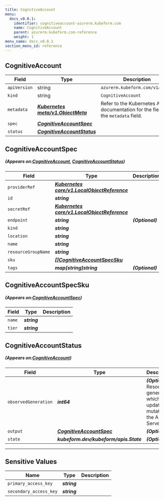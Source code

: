```yaml
---
title: CognitiveAccount
menu:
  docs_v0.0.1:
    identifier: cognitiveaccount-azurerm.kubeform.com
    name: CognitiveAccount
    parent: azurerm.kubeform.com-reference
    weight: 1
menu_name: docs_v0.0.1
section_menu_id: reference
---
```


## CognitiveAccount
| Field | Type | Description |
| ------ | ----- | ----------- |
| `apiVersion` | string | `azurerm.kubeform.com/v1alpha1` |
|    `kind` | string | `CognitiveAccount` |
| `metadata` | ***[Kubernetes meta/v1.ObjectMeta](https://kubernetes.io/docs/reference/generated/kubernetes-api/v1.13/#objectmeta-v1-meta)***|Refer to the Kubernetes API documentation for the fields of the `metadata` field.|
| `spec` | ***[CognitiveAccountSpec](#CognitiveAccountSpec)***||
| `status` | ***[CognitiveAccountStatus](#CognitiveAccountStatus)***||
## CognitiveAccountSpec
##### (Appears on:[CognitiveAccount](#CognitiveAccount), [CognitiveAccountStatus](#CognitiveAccountStatus))
| Field | Type | Description |
| ------ | ----- | ----------- |
| `providerRef` | ***[Kubernetes core/v1.LocalObjectReference](https://kubernetes.io/docs/reference/generated/kubernetes-api/v1.13/#localobjectreference-v1-core)***||
| `id` | ***string***||
| `secretRef` | ***[Kubernetes core/v1.LocalObjectReference](https://kubernetes.io/docs/reference/generated/kubernetes-api/v1.13/#localobjectreference-v1-core)***||
| `endpoint` | ***string***| ***(Optional)*** |
| `kind` | ***string***||
| `location` | ***string***||
| `name` | ***string***||
| `resourceGroupName` | ***string***||
| `sku` | ***[[]CognitiveAccountSpecSku](#CognitiveAccountSpecSku)***||
| `tags` | ***map[string]string***| ***(Optional)*** |
## CognitiveAccountSpecSku
##### (Appears on:[CognitiveAccountSpec](#CognitiveAccountSpec))
| Field | Type | Description |
| ------ | ----- | ----------- |
| `name` | ***string***||
| `tier` | ***string***||
## CognitiveAccountStatus
##### (Appears on:[CognitiveAccount](#CognitiveAccount))
| Field | Type | Description |
| ------ | ----- | ----------- |
| `observedGeneration` | ***int64***| ***(Optional)*** Resource generation, which is updated on mutation by the API Server.|
| `output` | ***[CognitiveAccountSpec](#CognitiveAccountSpec)***| ***(Optional)*** |
| `state` | ***kubeform.dev/kubeform/apis.State***| ***(Optional)*** |
---
## Sensitive Values
| Name | Type | Description |
|------|------|-------------|
| `primary_access_key` | ***string*** ||
| `secondary_access_key` | ***string*** ||
